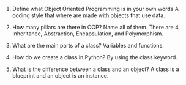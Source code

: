1. Define what Object Oriented Programming is in your own words
A coding style that where are made with objects that use data.

2. How many pillars are there in OOP? Name all of them.
There are 4, Inheritance, Abstraction, Encapsulation, and Polymorphism.

3. What are the main parts of a class?
Variables and functions.

4. How do we create a class in Python?
By using the class keyword.

5. What is the difference between a class and an object?
A class is a blueprint and an object is an instance.
